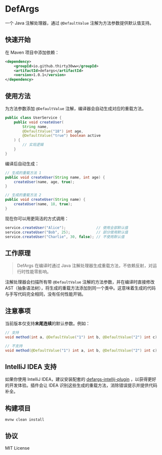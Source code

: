# DefArgs

一个 Java 注解处理器，通过 `@DefaultValue` 注解为方法参数提供默认值支持。

## 快速开始

在 Maven 项目中添加依赖：

```xml
<dependency>
    <groupId>io.github.thirty30ww</groupId>
    <artifactId>defargs</artifactId>
    <version>1.0.1</version>
</dependency>
```

## 使用方法

为方法参数添加 `@DefaultValue` 注解，编译器会自动生成对应的重载方法。

```java
public class UserService {
    public void createUser(
        String name,
        @DefaultValue("18") int age,
        @DefaultValue("true") boolean active
    ) {
        // 实现逻辑
    }
}
```

编译后自动生成：

```java
// 生成的重载方法 1
public void createUser(String name, int age) {
    createUser(name, age, true);
}

// 生成的重载方法 2  
public void createUser(String name) {
    createUser(name, 18, true);
}
```

现在你可以用更简洁的方式调用：

```java
service.createUser("Alice");              // 使用全部默认值
service.createUser("Bob", 25);            // 部分使用默认值
service.createUser("Charlie", 30, false); // 不使用默认值
```

## 工作原理

> DefArgs 在编译时通过 Java 注解处理器生成重载方法，不依赖反射，对运行时性能零影响。

注解处理器会扫描所有带 `@DefaultValue` 注解的方法参数，并在编译时直接修改 AST（抽象语法树），将生成的重载方法添加到同一个类中。这意味着生成的代码与手写代码完全相同，没有任何性能开销。

## 注意事项

当前版本仅支持**末尾连续**的默认参数。例如：

```java
// 支持
void method(int a, @DefaultValue("1") int b, @DefaultValue("2") int c)

// 不支持
void method(@DefaultValue("1") int a, int b, @DefaultValue("2") int c)
```

## IntelliJ IDEA 支持

如果你使用 IntelliJ IDEA，建议安装配套的 [defargs-intellij-plugin](https://github.com/thirty30ww/defargs-intellij-plugin) ，以获得更好的开发体验。插件会让 IDEA 识别这些生成的重载方法，消除错误提示并提供代码补全。

## 构建项目

```bash
mvnw clean install
```

## 协议

MIT License

